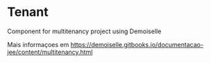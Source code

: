 # Tenant
Component for multitenancy project using Demoiselle


Mais informaçoes em https://demoiselle.gitbooks.io/documentacao-jee/content/multitenancy.html
